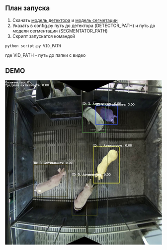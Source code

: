 ## План запуска
1. Скачать [модель детектора](https://drive.google.com/file/d/16xJD6_TLCeYWvIi-gqFrwhFF_lzVbe5l/view?usp=sharing) и [модель сегметации](https://drive.google.com/file/d/1pnYm_Ofyf_OS4CQp6arRv3aqSlK-bkYr/view?usp=sharing)
2. Указать в config.py путь до детектора (DETECTOR_PATH) и путь до модели сегментации (SEGMENTATOR_PATH)
3. Скрипт запускатся командой
```
python script.py VID_PATH
```
где VID_PATH - путь до папки с видео

## DEMO
[![Watch the video](https://github.com/gorodion/PigTracking/blob/main/demo.jpg)](https://youtu.be/Yr1gsxaYExQ)
